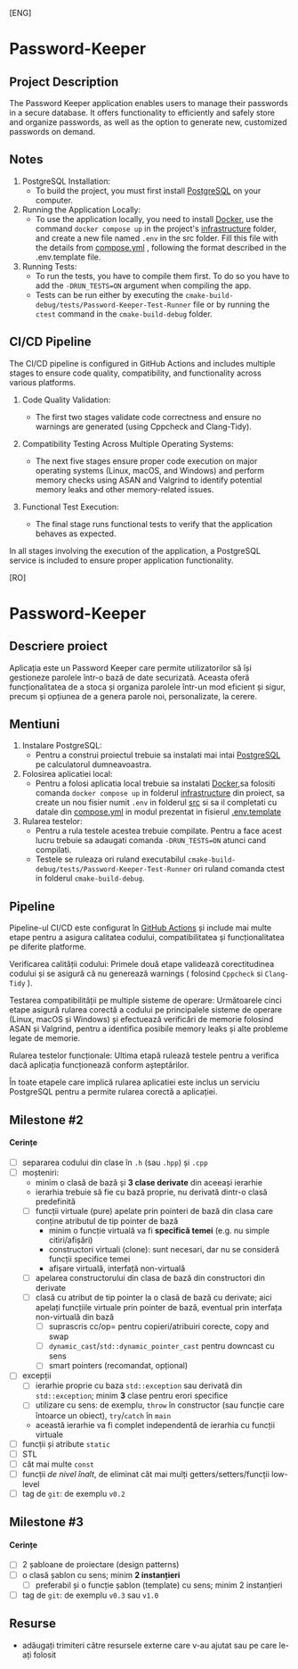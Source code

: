 [ENG]

# Password-Keeper

## Project Description

The Password Keeper application enables users to manage their passwords in a secure database.
It offers functionality to efficiently and safely store and organize passwords, as well as the option to generate new,
customized passwords on demand.

## Notes

1. PostgreSQL Installation:
    - To build the project, you must first install [PostgreSQL](https://www.postgresql.org/download/) on your computer.
2. Running the Application Locally:
    - To use the application locally, you need to install [Docker](https://docs.docker.com/engine/install/), use the
      command
      `docker compose up` in the project's [infrastructure](./infrastructure) folder, and create a new file named `.env`
      in the src folder.
      Fill this file with the details from [compose.yml](./infrastructure/compose.yaml) , following the format described
      in the .env.template file.
3. Running Tests:
    - To run the tests, you have to compile them first. To do so you have to add the `-DRUN_TESTS=ON` argument when 
      compiling the app.
    - Tests can be run either by executing the `cmake-build-debug/tests/Password-Keeper-Test-Runner` file or by running
      the `ctest` command in the `cmake-build-debug` folder.

## CI/CD Pipeline

The CI/CD pipeline is configured in GitHub Actions and includes multiple stages to ensure code quality, compatibility,
and functionality across various platforms.

1. Code Quality Validation:
    - The first two stages validate code correctness and ensure no warnings are generated (using Cppcheck and
      Clang-Tidy).

2. Compatibility Testing Across Multiple Operating Systems:
    - The next five stages ensure proper code execution on major operating systems (Linux, macOS, and Windows) and
      perform memory checks using ASAN and Valgrind to identify potential memory leaks and other memory-related issues.

3. Functional Test Execution:
    - The final stage runs functional tests to verify that the application behaves as expected.

In all stages involving the execution of the application, a PostgreSQL service is included to ensure proper application
functionality.

[RO]

# Password-Keeper

## Descriere proiect

Aplicația este un Password Keeper care permite utilizatorilor să își gestioneze parolele într-o bază de date securizată.
Aceasta oferă funcționalitatea de a stoca și organiza parolele într-un mod eficient și sigur, precum și opțiunea de a
genera parole noi, personalizate, la cerere.

## Mentiuni

1. Instalare PostgreSQL:
    - Pentru a construi proiectul trebuie sa instalati mai intai [PostgreSQL](https://www.postgresql.org/download/) pe
      calculatorul dumneavoastra.
2. Folosirea aplicatiei local:
    - Pentru a folosi aplicatia local trebuie sa instalati [Docker](https://docs.docker.com/engine/install/),sa folositi
      comanda
      `docker compose up` in folderul [infrastructure](./infrastructure) din proiect, sa create un nou fisier numit
      `.env` in
      folderul [src](./src) si sa il completati cu datale din [compose.yml](./infrastructure/compose.yaml)
      in modul prezentat in fisierul [.env.template](.env.template)
3. Rularea testelor:
    - Pentru a rula testele acestea trebuie compilate. Pentru a face acest lucru trebuie sa adaugati comanda
      `-DRUN_TESTS=ON` atunci cand compilati.
    - Testele se ruleaza ori ruland executabilul
      `cmake-build-debug/tests/Password-Keeper-Test-Runner` ori ruland comanda ctest in folderul `cmake-build-debug`.

## Pipeline

Pipeline-ul CI/CD este configurat în [GitHub Actions](./.github/workflows/cmake.yml) și include mai multe etape pentru a
asigura calitatea codului, compatibilitatea și funcționalitatea pe diferite platforme.

Verificarea calității codului:
Primele două etape validează corectitudinea codului și se asigură că nu generează warnings ( folosind `Cppcheck` si
`Clang-Tidy` ).

Testarea compatibilității pe multiple sisteme de operare:
Următoarele cinci etape asigură rularea corectă a codului pe principalele sisteme de operare (Linux, macOS și Windows)
și efectuează verificări de memorie folosind ASAN și Valgrind, pentru a identifica posibile memory leaks și alte
probleme legate de memorie.

Rularea testelor funcționale:
Ultima etapă rulează testele pentru a verifica dacă aplicația funcționează conform așteptărilor.

În toate etapele care implică rularea aplicatiei este inclus un serviciu PostgreSQL pentru a permite rularea corectă a
aplicației.

## Milestone #2

#### Cerințe

- [ ] separarea codului din clase în `.h` (sau `.hpp`) și `.cpp`
- [ ] moșteniri:
    - minim o clasă de bază și **3 clase derivate** din aceeași ierarhie
    - ierarhia trebuie să fie cu bază proprie, nu derivată dintr-o clasă predefinită
    - [ ] funcții virtuale (pure) apelate prin pointeri de bază din clasa care conține atributul de tip pointer de bază
        - minim o funcție virtuală va fi **specifică temei** (e.g. nu simple citiri/afișări)
        - constructori virtuali (clone): sunt necesari, dar nu se consideră funcții specifice temei
        - afișare virtuală, interfață non-virtuală
    - [ ] apelarea constructorului din clasa de bază din constructori din derivate
    - [ ] clasă cu atribut de tip pointer la o clasă de bază cu derivate; aici apelați funcțiile virtuale prin pointer
      de bază, eventual prin interfața non-virtuală din bază
        - [ ] suprascris cc/op= pentru copieri/atribuiri corecte, copy and swap
        - [ ] `dynamic_cast`/`std::dynamic_pointer_cast` pentru downcast cu sens
        - [ ] smart pointers (recomandat, opțional)
- [ ] excepții
    - [ ] ierarhie proprie cu baza `std::exception` sau derivată din `std::exception`; minim **3** clase pentru erori
      specifice
    - [ ] utilizare cu sens: de exemplu, `throw` în constructor (sau funcție care întoarce un obiect), `try`/`catch` în
      `main`
    - această ierarhie va fi complet independentă de ierarhia cu funcții virtuale
- [ ] funcții și atribute `static`
- [ ] STL
- [ ] cât mai multe `const`
- [ ] funcții *de nivel înalt*, de eliminat cât mai mulți getters/setters/funcții low-level
- [ ] tag de `git`: de exemplu `v0.2`

## Milestone #3

#### Cerințe

- [ ] 2 șabloane de proiectare (design patterns)
- [ ] o clasă șablon cu sens; minim **2 instanțieri**
    - [ ] preferabil și o funcție șablon (template) cu sens; minim 2 instanțieri
- [ ] tag de `git`: de exemplu `v0.3` sau `v1.0`

## Resurse

- adăugați trimiteri către resursele externe care v-au ajutat sau pe care le-ați folosit

